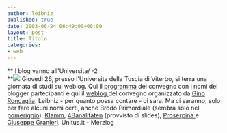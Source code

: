 ```yaml
---
author: leibniz
published: true
date: 2003-06-24 06:49:00+00:00
layout: post
title: Titolo
categories:
- web
---
```


   **   I blog vanno all'Universita/   -2   
**![](http://www.restauronline.com/it/contenuti/restauro/concorsi/img/tuscia.jpg) Giovedi 26, presso l'Universita della Tuscia di Viterbo, si terra una giornata di studi sui weblog. Qui il  [ programma ](http://www.unitus.it/confsem/weblog2003/)del convegno con i nomi dei blogger partecipanti e qui il  [ weblog ](http://roncaglia.homeip.net/uniblog/)del convegno organizzato da  [ Gino Roncaglia](http://roncaglia.homeip.net/merzlog/). Leibniz - per quanto possa contare - ci sara. Ma ci saranno, solo per fare alcuni nomi certi, anche Brodo Primordiale (sembra solo nel  [ pomeriggio](http://brodoprimordiale.net/archives/001361.php)),  [ Klamm](http://klamm.splinder.it/),  [ 4Banalitaten](http://blogs.it/0100214/) (provvisto di slides),  [ Proserpina ](http://www.pproserpina.net/united.php3)e  [ Giuseppe Granieri](http://www.bookcafe.net/blog/).
Unitus.it - Merzlog
